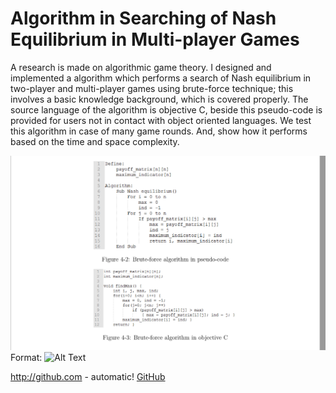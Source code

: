 # Algorithm in Searching of Nash Equilibrium in Multi-player Games
A research is made on algorithmic game theory. I designed and implemented
a algorithm which performs a search of Nash equilibrium in two-player
and multi-player games using brute-force technique; this involves a basic knowledge
background, which is covered properly.
The source language of the algorithm is objective C, beside this pseudo-code is
provided for users not in contact with object oriented languages. We test this algorithm
in case of many game rounds. And, show how it performs based on the time and space
complexity.

![GitHub Logo](/Markdown/ne.png)
Format: ![Alt Text](url)

http://github.com - automatic!
[GitHub](http://www.gambit-project.org/)
